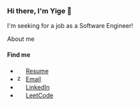 ### Hi there, I'm Yige 👋

I'm seeking for a job as a Software Engineer!

About me

#### Find me
- <img src="https://cdn.jsdelivr.net/npm/simple-icons@4.0.0/icons/githubsponsors.svg" style="height: 1rem"> [Resume]()
- <img src="https://cdn.jsdelivr.net/npm/simple-icons@4.0.0/icons/gmail.svg" alt="zma24" style="height: 1rem"> [Email](mailto:tjzhangyige@gmail.com)
- <img src="https://cdn.jsdelivr.net/npm/simple-icons@4.0.0/icons/linkedin.svg" style="height: 1rem"> [LinkedIn](https://www.linkedin.com/in/zhangyige/)
- <img src="https://cdn.jsdelivr.net/npm/simple-icons@4.0.0/icons/leetcode.svg" style="height: 1rem"> [LeetCode](https://leetcode.com/YYYami/)


<!--
**yyggzz/yyggzz** is a ✨ _special_ ✨ repository because its `README.md` (this file) appears on your GitHub profile.

Here are some ideas to get you started:

- 🔭 I’m currently working on ...
- 🌱 I’m currently learning ...
- 👯 I’m looking to collaborate on ...
- 🤔 I’m looking for help with ...
- 💬 Ask me about ...
- 📫 How to reach me: ...
- 😄 Pronouns: ...
- ⚡ Fun fact: ...
-->
